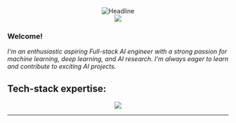 <div align=center>
        <img src="https://readme-typing-svg.herokuapp.com?color=gotham&size=32&center=true&vCenter=true&width=600&height=50&lines=Hello,+this+is+Riana;an+AI+Enthusiast!;" alt="Headline" />
    </div>

<div align=center>
  <img src="https://capsule-render.vercel.app/api?type=waving&color=gradient&height=60&section=footer"/>
  </div>
  
### Welcome!
*I'm an enthusiastic aspiring Full-stack AI engineer with a strong passion for machine learning, deep learning, and AI research. I'm always eager to learn and contribute to exciting AI projects.*
## Tech-stack expertise:

<p align="center">
  <a href="github.com/RianaAzad">
    <img src="https://skillicons.dev/icons?i=python,js,react,nodejs,expressjs,mongodb,firebase,figma" />
  </a>
</p>

---
